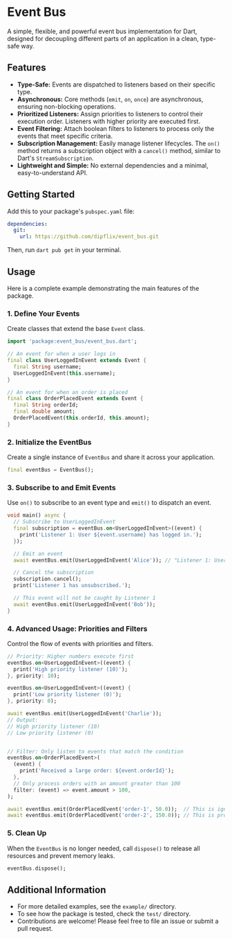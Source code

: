 # Event Bus

A simple, flexible, and powerful event bus implementation for Dart, designed for decoupling different parts of an application in a clean, type-safe way.

## Features

- **Type-Safe:** Events are dispatched to listeners based on their specific type.
- **Asynchronous:** Core methods (`emit`, `on`, `once`) are asynchronous, ensuring non-blocking operations.
- **Prioritized Listeners:** Assign priorities to listeners to control their execution order. Listeners with higher priority are executed first.
- **Event Filtering:** Attach boolean filters to listeners to process only the events that meet specific criteria.
- **Subscription Management:** Easily manage listener lifecycles. The `on()` method returns a subscription object with a `cancel()` method, similar to Dart's `StreamSubscription`.
- **Lightweight and Simple:** No external dependencies and a minimal, easy-to-understand API.

## Getting Started

Add this to your package's `pubspec.yaml` file:

```yaml
dependencies:
  git:
    url: https://github.com/dipflix/event_bus.git
```

Then, run `dart pub get` in your terminal.

## Usage

Here is a complete example demonstrating the main features of the package.

### 1. Define Your Events

Create classes that extend the base `Event` class.

```dart
import 'package:event_bus/event_bus.dart';

// An event for when a user logs in
final class UserLoggedInEvent extends Event {
  final String username;
  UserLoggedInEvent(this.username);
}

// An event for when an order is placed
final class OrderPlacedEvent extends Event {
  final String orderId;
  final double amount;
  OrderPlacedEvent(this.orderId, this.amount);
}
```

### 2. Initialize the EventBus

Create a single instance of `EventBus` and share it across your application.

```dart
final eventBus = EventBus();
```

### 3. Subscribe to and Emit Events

Use `on()` to subscribe to an event type and `emit()` to dispatch an event.

```dart
void main() async {
  // Subscribe to UserLoggedInEvent
  final subscription = eventBus.on<UserLoggedInEvent>((event) {
    print('Listener 1: User ${event.username} has logged in.');
  });

  // Emit an event
  await eventBus.emit(UserLoggedInEvent('Alice')); // "Listener 1: User Alice has logged in."

  // Cancel the subscription
  subscription.cancel();
  print('Listener 1 has unsubscribed.');

  // This event will not be caught by Listener 1
  await eventBus.emit(UserLoggedInEvent('Bob')); 
}
```

### 4. Advanced Usage: Priorities and Filters

Control the flow of events with priorities and filters.

```dart
// Priority: Higher numbers execute first
eventBus.on<UserLoggedInEvent>((event) {
  print('High priority listener (10)');
}, priority: 10);

eventBus.on<UserLoggedInEvent>((event) {
  print('Low priority listener (0)');
}, priority: 0);

await eventBus.emit(UserLoggedInEvent('Charlie'));
// Output:
// High priority listener (10)
// Low priority listener (0)


// Filter: Only listen to events that match the condition
eventBus.on<OrderPlacedEvent>(
  (event) {
    print('Received a large order: ${event.orderId}');
  },
  // Only process orders with an amount greater than 100
  filter: (event) => event.amount > 100,
);

await eventBus.emit(OrderPlacedEvent('order-1', 50.0));  // This is ignored
await eventBus.emit(OrderPlacedEvent('order-2', 150.0)); // This is processed
```

### 5. Clean Up

When the `EventBus` is no longer needed, call `dispose()` to release all resources and prevent memory leaks.

```dart
eventBus.dispose();
```

## Additional Information

- For more detailed examples, see the `example/` directory.
- To see how the package is tested, check the `test/` directory.
- Contributions are welcome! Please feel free to file an issue or submit a pull request.

